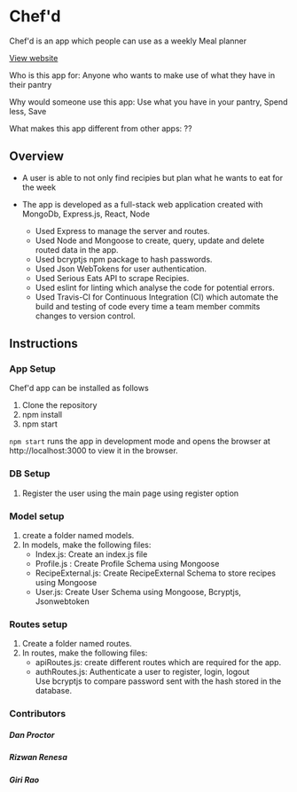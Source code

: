 # Chef'd

Chef'd is an app which people can use as a weekly Meal planner

[View website](https://chefd-meal-planner.herokuapp.com)

Who is this app for: Anyone who wants to make use of what they have in their pantry 

Why would someone use this app: Use what you have in your pantry, Spend less, Save

What makes this app different from other apps: ??

## Overview

 *  A user is able to not only find recipies but plan what he wants to eat for the week 	  
    
 *  The app is developed as a full-stack web application created with MongoDb, Express.js, React, Node  
 
       * Used Express to manage the server and routes.
       * Used Node and Mongoose to create, query, update and delete routed data in the app.
       * Used bcryptjs npm package to hash passwords.
       * Used Json WebTokens for user authentication.
       * Used Serious Eats API to scrape Recipies.
       * Used eslint for linting which analyse the code for potential errors.
       * Used Travis-CI for Continuous Integration (CI) which automate the build and testing of code
          every time a team member commits changes to version control.
    
## Instructions
### App Setup
Chef'd app can be installed as follows
  1. Clone the repository
  2. npm install
  3. npm start

`npm start` runs the app in development mode and opens the browser at http://localhost:3000 to view it in the browser.


### DB Setup
1. Register the user using the main page using register option

 
### Model setup
1.	create a folder named models.
2.	In models, make  the following files: 
      *  Index.js: Create an index.js file  
      *  Profile.js :  Create Profile Schema using Mongoose
      *  RecipeExternal.js: Create RecipeExternal Schema to store recipes using Mongoose
      *  User.js:  Create User Schema using Mongoose, Bcryptjs, Jsonwebtoken
  
### Routes setup
1. Create a folder named  routes.  
2. In routes, make  the following files: 
      *  apiRoutes.js: create different routes which are required for the app.
      *  authRoutes.js: Authenticate a user to register, login, logout   
         Use bcryptjs to compare password sent with the hash stored in the database.

 
  
### Contributors
   ##### Dan Proctor
   ##### Rizwan Renesa
   ##### Giri Rao
  
 